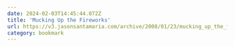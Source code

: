 ```yaml
---
date: 2024-02-03T14:45:44.072Z
title: 'Mucking Up the Fireworks'
url: https://v3.jasonsantamaria.com/archive/2008/01/23/mucking_up_the_fireworks.html
category: bookmark
---
```

